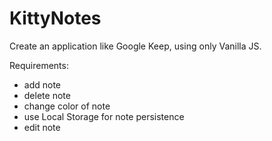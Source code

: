 # KittyNotes

Create an application like Google Keep, using only Vanilla JS.

Requirements:
- add note
- delete note
- change color of note
- use Local Storage for note persistence
- edit note
